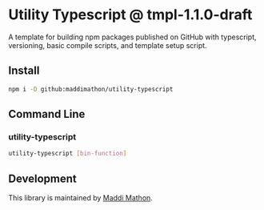 <!--README_HEADER-->
# Utility Typescript @ tmpl-1.1.0-draft
<!--/README_HEADER-->

<!--CURRENT_DESC-->
A template for building npm packages published on GitHub with typescript, versioning, basic compile scripts, and template setup script.
<!--/CURRENT_DESC-->



## Install

```sh
npm i -D github:maddimathon/utility-typescript
```


## Command Line

### utility-typescript

```sh
utility-typescript [bin-function]
```


## Development

This library is maintained by [Maddi Mathon](https://www.maddimathon.com).


<!-- ### Coding Practices -->